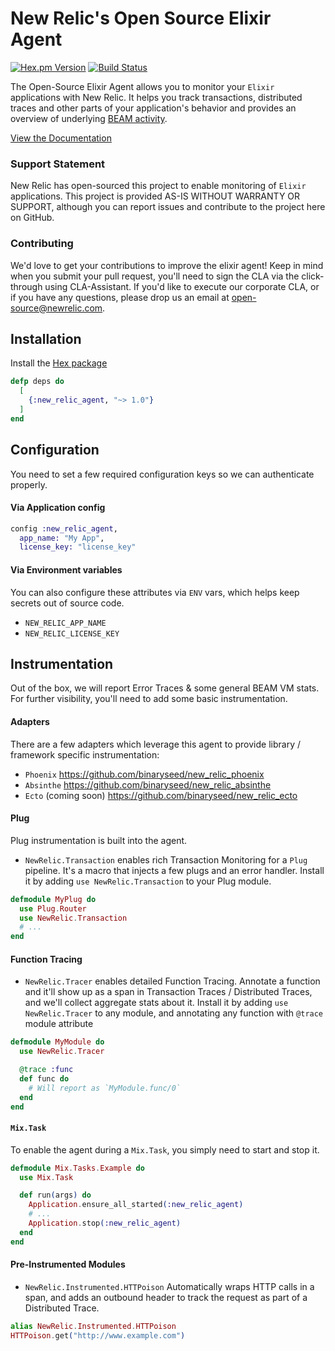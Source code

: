 # New Relic's Open Source Elixir Agent

[![Hex.pm Version](https://img.shields.io/hexpm/v/new_relic_agent.svg)](https://hex.pm/packages/new_relic_agent)
[![Build Status](https://travis-ci.org/newrelic/elixir_agent.svg?branch=master)](https://travis-ci.org/newrelic/elixir_agent)

The Open-Source Elixir Agent allows you to monitor your `Elixir` applications with New Relic. It helps you track transactions, distributed traces and other parts of your application's behavior and provides an overview of underlying [BEAM activity](https://github.com/newrelic/elixir_agent/wiki/BEAM-stats-page).

[View the Documentation](https://hexdocs.pm/new_relic_agent)

### Support Statement

New Relic has open-sourced this project to enable monitoring of `Elixir` applications. This project is provided AS-IS WITHOUT WARRANTY OR SUPPORT, although you can report issues and contribute to the project here on GitHub.

### Contributing

We'd love to get your contributions to improve the elixir agent! Keep in mind when you submit your pull request, you'll need to sign the CLA via the click-through using CLA-Assistant. If you'd like to execute our corporate CLA, or if you have any questions, please drop us an email at [open-source@newrelic.com](mailto:open-source@newrelic.com). 

## Installation

Install the [Hex package](https://hex.pm/packages/new_relic_agent)

```elixir
defp deps do
  [
    {:new_relic_agent, "~> 1.0"}
  ]
end
```

## Configuration

You need to set a few required configuration keys so we can authenticate properly.

#### Via Application config

```elixir
config :new_relic_agent,
  app_name: "My App",
  license_key: "license_key"
```

#### Via Environment variables

You can also configure these attributes via `ENV` vars, which helps keep secrets out of source code.

* `NEW_RELIC_APP_NAME`
* `NEW_RELIC_LICENSE_KEY`

## Instrumentation

Out of the box, we will report Error Traces & some general BEAM VM stats. For further visibility, you'll need to add some basic instrumentation.

#### Adapters

There are a few adapters which leverage this agent to provide library / framework specific instrumentation:

* `Phoenix` https://github.com/binaryseed/new_relic_phoenix
* `Absinthe` https://github.com/binaryseed/new_relic_absinthe
* `Ecto` (coming soon) https://github.com/binaryseed/new_relic_ecto

#### Plug

Plug instrumentation is built into the agent.

* `NewRelic.Transaction` enables rich Transaction Monitoring for a `Plug` pipeline. It's a macro that injects a few plugs and an error handler. Install it by adding `use NewRelic.Transaction` to your Plug module.

```elixir
defmodule MyPlug do
  use Plug.Router
  use NewRelic.Transaction
  # ...
end
```

#### Function Tracing

* `NewRelic.Tracer` enables detailed Function Tracing. Annotate a function and it'll show up as a span in Transaction Traces / Distributed Traces, and we'll collect aggregate stats about it. Install it by adding `use NewRelic.Tracer` to any module, and annotating any function with `@trace` module attribute

```elixir
defmodule MyModule do
  use NewRelic.Tracer

  @trace :func
  def func do
    # Will report as `MyModule.func/0`
  end
end
```

#### `Mix.Task`

To enable the agent during a `Mix.Task`, you simply need to start and stop it.

```elixir
defmodule Mix.Tasks.Example do
  use Mix.Task

  def run(args) do
    Application.ensure_all_started(:new_relic_agent)
    # ...
    Application.stop(:new_relic_agent)
  end
end
```

#### Pre-Instrumented Modules

* `NewRelic.Instrumented.HTTPoison` Automatically wraps HTTP calls in a span, and adds an outbound header to track the request as part of a Distributed Trace.

```elixir
alias NewRelic.Instrumented.HTTPoison
HTTPoison.get("http://www.example.com")
```
